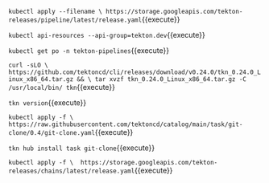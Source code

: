 
`kubectl apply --filename \
https://storage.googleapis.com/tekton-releases/pipeline/latest/release.yaml`{{execute}}    

`kubectl api-resources --api-group=tekton.dev`{{execute}}     
  
`kubectl get po -n tekton-pipelines`{{execute}}      

`curl -sLO \
https://github.com/tektoncd/cli/releases/download/v0.24.0/tkn_0.24.0_Linux_x86_64.tar.gz && \
tar xvzf tkn_0.24.0_Linux_x86_64.tar.gz -C /usr/local/bin/ tkn`{{execute}}     

`tkn version`{{execute}}    

`kubectl apply -f \ 
https://raw.githubusercontent.com/tektoncd/catalog/main/task/git-clone/0.4/git-clone.yaml`{{execute}}      

`tkn hub install task git-clone`{{execute}}     

`kubectl apply -f \ 
https://storage.googleapis.com/tekton-releases/chains/latest/release.yaml`{{execute}}   


